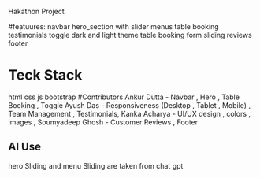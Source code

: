 Hakathon Project

#featuures:
navbar 
hero_section with slider
menus 
table booking
testimonials
toggle dark and light theme
table booking form
sliding reviews
footer
# Teck Stack 
html
css
js
bootstrap 
#Contributors
Ankur Dutta - Navbar , Hero , Table Booking , Toggle
Ayush Das - Responsiveness (Desktop , Tablet  , Mobile) , Team Management , Testimonials,
Kanka Acharya - UI/UX design , colors , images ,
Soumyadeep Ghosh - Customer Reviews , Footer 
## AI Use
hero Sliding and menu Sliding are taken from chat gpt
